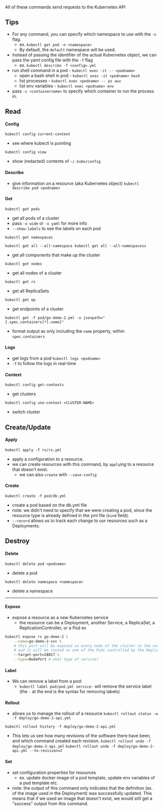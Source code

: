
All of these commands send requests to the Kubernetes API

## Tips
- For any command, you can specify which namespace to use with the `-n` flag. 
	- ex. `kubectl get pod -n <namespace>`
	- By default, the `default` namespace will be used.
- Instead of passing the identifier of the actual Kubernetes object, we can pass the yaml config file with the `-f` flag
	- ex. `kubectl describe -f <config>.yml`
- run shell command in a pod - `kubectl exec -it -- <podname>`
	- open a bash shell in pod - `kubectl exec -it <podname> bash`
	- list processes - `kubectl exec <podname> -- ps aux`
	- list env variables - `kubectl exec <podname> env`
- pass `-c <containername>` to specify which container to run the process in.

## Read
#### Config
`kubectl config current-context`
- see where kubectl is pointing

`kubectl config view`
- show (redacted) contents of `~/.kube/config`

#### Describe
- give information on a resource (aka Kubernetes object)
`kubectl describe pod <podname>`

#### Get
`kubectl get pods`
- get all pods of a cluster
- pass `-o wide` or `-o yaml` for more info
- `--show-labels` to see the labels on each pod

`kubectl get namespaces`

`kubectl get all --all-namespace kubectl get all --all-namespacess`
- get all components that make up the cluster

`kubectl get nodes`
- get all nodes of a cluster

`kubectl get rs`
- get all ReplicaSets

`kubectl get ep`
- get endpoints of a cluster

`kubectl get -f pod/go-demo-2.yml -o jsonpath="{.spec.containers[*].name}"`
- format output as only including the `name` property, within `spec.containers`

#### Logs
- get logs from a pod
`kubectl logs <podname>`
- `-f` to follow the logs in real-time

#### Context
`kubectl config get-contexts`
- get clusters

`kubectl config use-context <CLUSTER-NAME>`
- switch cluster

## Create/Update
#### Apply
`kubectl apply -f rs/rs.yml`
- apply a configuration to a resource.
- we can create resources with this command, by `apply`ing to a resource that doesn't exist.
	- we can also `create` with `--save-config`

#### Create
`kubectl create -f pod/db.yml`
- create a pod based on the db.yml file
- note: we didn't need to specify that we were creating a pod, since the resource type is already defined in the yml file (`kind` field).
- `--record` allows us to track each change to our resources such as a Deployments.

## Destroy
#### Delete
`kubectl delete pod <podname>`
- delete a pod

`kubectl delete namespace <namespace>`
- delete a namespace

* * *

#### Expose
- expose a resource as a new Kubernetes service
	- the resource can be a Deployment, another Service, a ReplicaSet, a ReplicationController, or a Pod
ex
```sh
kubectl expose rs go-demo-2 \
	--name=go-demo-2-svc \
	# this port will be exposed on every node of the cluster to the outside world,
	# and it will be routed to one of the Pods controlled by the ReplicaSet
	--target-port=28017 \
	--type=NodePort # what type of service?
```

#### Label
- We can remove a label from a pod:
	- `kubectl label pod/pod.yml service-` will remove the service label (the `-` at the end is the syntax for removing labels)

#### Rollout
- allows us to manage the rollout of a resource
`kubectl rollout status -w -f deploy/go-demo-2-api.yml`

`kubectl rollout history -f deploy/go-demo-2-api.yml`
- This lets us see how many revisions of the software there have been, and which command created each revision.
`kubectl rollout undo -f deploy/go-demo-2-api.yml`
`kubectl rollout undo -f deploy/go-demo-2-api.yml --to-revision=2`

#### Set
- set configuration properties for resources
	- ex. update docker image of a pod template, update env variables of a pod template etc.
- note: the output of this command only indicates that the definition (ex. of the image used in the Deployment) was successfully updated. This means that if we used an image that doesn't exist, we would still get a "success" output from this command.